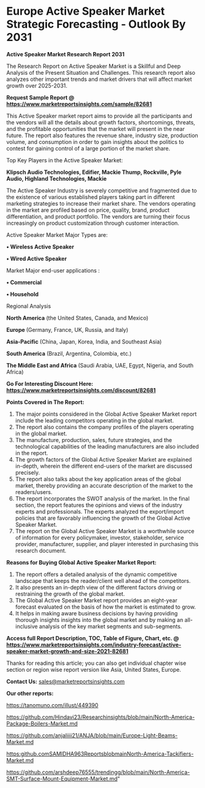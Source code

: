  # Europe Active Speaker Market Strategic Forecasting - Outlook By 2031

<strong>Active Speaker Market Research Report 2031</strong>

The Research Report on Active Speaker Market is a Skillful and Deep Analysis of the Present Situation and Challenges. This research report also analyzes other important trends and market drivers that will affect market growth over 2025-2031.

<strong>Request Sample Report @ <a href=https://www.marketreportsinsights.com/sample/82681>https://www.marketreportsinsights.com/sample/82681</a></strong>

This Active Speaker market report aims to provide all the participants and the vendors will all the details about growth factors, shortcomings, threats, and the profitable opportunities that the market will present in the near future. The report also features the revenue share, industry size, production volume, and consumption in order to gain insights about the politics to contest for gaining control of a large portion of the market share.

Top Key Players in the Active Speaker Market:

<strong>Klipsch Audio Technologies, Edifier, Mackie Thump, Rockville, Pyle Audio, Highland Technologies, Mackie</strong>

The Active Speaker Industry is severely competitive and fragmented due to the existence of various established players taking part in different marketing strategies to increase their market share. The vendors operating in the market are profiled based on price, quality, brand, product differentiation, and product portfolio. The vendors are turning their focus increasingly on product customization through customer interaction.

Active Speaker Market Major Types are:

<strong>• Wireless Active Speaker

• Wired Active Speaker</strong>

Market Major end-user applications :

<strong>• Commercial

• Household</strong>

Regional Analysis

</u><strong><b>North America</b></strong> (the United States, Canada, and Mexico)

<strong><b>Europe </b></strong>(Germany, France, UK, Russia, and Italy)

<strong><b>Asia-Pacific</b></strong> (China, Japan, Korea, India, and Southeast Asia)

<strong><b>South America</b></strong> (Brazil, Argentina, Colombia, etc.)

<strong><b>The Middle East and Africa</b></strong> (Saudi Arabia, UAE, Egypt, Nigeria, and South Africa)

<strong>Go For Interesting Discount Here: <a href=https://www.marketreportsinsights.com/discount/82681>https://www.marketreportsinsights.com/discount/82681</a></strong>

<strong>Points Covered in The Report:</strong>
<ol>
  <li>The major points considered in the Global Active Speaker Market report include the leading competitors operating in the global market.</li>
  <li>The report also contains the company profiles of the players operating in the global market.</li>
  <li>The manufacture, production, sales, future strategies, and the technological capabilities of the leading manufacturers are also included in the report.</li>
  <li>The growth factors of the Global Active Speaker Market are explained in-depth, wherein the different end-users of the market are discussed precisely.</li>
  <li>The report also talks about the key application areas of the global market, thereby providing an accurate description of the market to the readers/users.</li>
  <li>The report incorporates the SWOT analysis of the market. In the final section, the report features the opinions and views of the industry experts and professionals. The experts analyzed the export/import policies that are favorably influencing the growth of the Global Active Speaker Market.</li>
  <li>The report on the Global Active Speaker Market is a worthwhile source of information for every policymaker, investor, stakeholder, service provider, manufacturer, supplier, and player interested in purchasing this research document.</li>
</ol>
<strong>Reasons for Buying Global Active Speaker Market Report:</strong>

<ol>
  <li>The report offers a detailed analysis of the dynamic competitive landscape that keeps the reader/client well ahead of the competitors.</li>
  <li>It also presents an in-depth view of the different factors driving or restraining the growth of the global market.</li>
  <li>The Global Active Speaker Market report provides an eight-year forecast evaluated on the basis of how the market is estimated to grow.</li>
  <li>It helps in making aware business decisions by having providing thorough insights insights into the global market and by making an all-inclusive analysis of the key market segments and sub-segments.</li>
</ol>
<strong>Access full Report Description, TOC, Table of Figure, Chart, etc. @ <a href=https://www.marketreportsinsights.com/industry-forecast/active-speaker-market-growth-and-size-2021-82681>https://www.marketreportsinsights.com/industry-forecast/active-speaker-market-growth-and-size-2021-82681</a></strong>


Thanks for reading this article; you can also get individual chapter wise section or region wise report version like Asia, United States, Europe.

<strong>Contact Us:</strong>
sales@marketreportsinsights.com

<strong>Our other reports:</strong>

<a href=https://tanomuno.com/illust/449390>https://tanomuno.com/illust/449390</a>

<a href=https://github.com/Hindavi23/Researchinsights/blob/main/North-America-Package-Boilers-Market.md>https://github.com/Hindavi23/Researchinsights/blob/main/North-America-Package-Boilers-Market.md</a>

<a href=https://github.com/anjaliiii21/ANJA/blob/main/Europe-Light-Beams-Market.md>https://github.com/anjaliiii21/ANJA/blob/main/Europe-Light-Beams-Market.md</a>

<a href=https:github.comSAMIDHA963ReportsblobmainNorth-America-Tackifiers-Market.md>https:github.comSAMIDHA963ReportsblobmainNorth-America-Tackifiers-Market.md</a>

<a href=https://github.com/arshdeep76555/trendingg/blob/main/North-America-SMT-Surface-Mount-Equipment-Market.md>https://github.com/arshdeep76555/trendingg/blob/main/North-America-SMT-Surface-Mount-Equipment-Market.md</a>"
